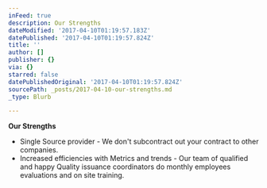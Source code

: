 ```yaml
---
inFeed: true
description: Our Strengths
dateModified: '2017-04-10T01:19:57.183Z'
datePublished: '2017-04-10T01:19:57.824Z'
title: ''
author: []
publisher: {}
via: {}
starred: false
datePublishedOriginal: '2017-04-10T01:19:57.824Z'
sourcePath: _posts/2017-04-10-our-strengths.md
_type: Blurb

---
```

**Our Strengths**

* Single Source provider - We don't subcontract out your contract to other companies.
* Increased efficiencies with Metrics and trends - Our team of qualified and happy Quality issuance coordinators do monthly employees evaluations and on site training.